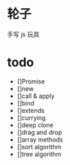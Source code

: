 # 轮子

手写 js 玩具

# todo

- []Promise
- []new
- []call & apply
- []bind
- []extends
- []currying
- []deep clone
- []drag and drop
- []array methods
- []sort algorithm
- []tree algorithm